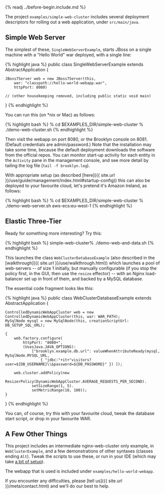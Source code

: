 
        
{% readj ../before-begin.include.md %}

The project ``examples/simple-web-cluster`` includes several deployment descriptors 
for rolling out a web application, under ``src/main/java``.

## Simple Web Server

The simplest of these, ``SingleWebServerExample``, starts JBoss on a single machine with a "Hello World" war deployed,
with a single line:

{% highlight java %}
public class SingleWebServerExample extends AbstractApplication {

    JBoss7Server web = new JBoss7Server(this, 
        war: "classpath://hello-world-webapp.war", 
        httpPort: 8080)
        
    // (other housekeeping removed, including public static void main)
     
}
{% endhighlight %}

You can run this (on *nix or Mac) as follows:

{% highlight bash %}
% cd $EXAMPLES_DIR/simple-web-cluster
% ./demo-web-cluster.sh
{% endhighlight %}


Then visit the webapp on port 8080, or the Brooklyn console on 8081.  (Default credentials are admin/password.)
Note that the installation may take some time, because the default deployment downloads the software from
the official repos.  You can monitor start-up activity for each entity in the ``Activity`` pane in the management console,
and see more detail by tailing the log file (``tail -f brooklyn.log``).

With appropriate setup (as described [here]({{ site.url }}/use/guide/management/index.html#startup-config)) 
this can also be deployed to your favourite cloud, let's pretend it's Amazon Ireland, as follows: 

{% highlight bash %}
% cd $EXAMPLES_DIR/simple-web-cluster
% ./demo-web-server.sh aws-ecs:eu-west-1
{% endhighlight %}


## Elastic Three-Tier

Ready for something more interesting?  Try this:

{% highlight bash %}
simple-web-cluster% ./demo-web-and-data.sh
{% endhighlight %}

This launches the class ``WebClusterDatabaseExample`` (also described in the [walkthrough]({{ site.url }}/use/walkthrough.html))
which launches a pool of web-servers -- of size 1 initially,
but manually configurable (if you stop the policy first, in the GUI, then use the ``resize`` effector) --
with an Nginx load-balancer set up in front of them, and backed by a MySQL database.

The essential code fragment looks like this:

{% highlight java %}
public class WebClusterDatabaseExample extends AbstractApplication {
    
    ControlledDynamicWebAppCluster web = new ControlledDynamicWebAppCluster(this, war: WAR_PATH);
    MySqlNode mysql = new MySqlNode(this, creationScriptUrl: DB_SETUP_SQL_URL);

    {
        web.factory.configure(
            httpPort: "8080+", 
            (UsesJava.JAVA_OPTIONS):
                ["brooklyn.example.db.url": valueWhenAttributeReady(mysql, MySqlNode.MYSQL_URL,
                    { "jdbc:"+it+"visitors?user=${DB_USERNAME}\\&password=${DB_PASSWORD}" }) ]);

        web.cluster.addPolicy(new
            ResizerPolicy(DynamicWebAppCluster.AVERAGE_REQUESTS_PER_SECOND).
                setSizeRange(1, 5).
                setMetricRange(10, 100));
    }
}
{% endhighlight %}

You can, of course, try this with your favourite cloud, 
tweak the database start script, or drop in your favourite WAR.


## A Few Other Things

This project includes an intermediate nginx-web-cluster only example, 
in ``WebClusterExample``, and a few demonstrations of other syntaxes (classes ending ``Alt``).
Tweak the scripts to use these, or run in your IDE (which may take [a bit of setup]({{site.url}}/dev/build/ide.html)).

The webapp that is used is included under ``examples/hello-world-webapp``.

If you encounter any difficulties, please [tell us]({{ site.url }}/meta/contact.html) and we'll do our best to help.

